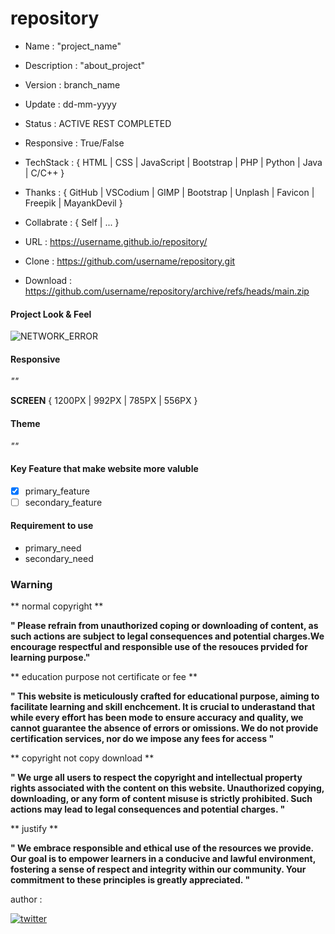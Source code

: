 <!--
# myData

#### this is collection of data folders & images & JSON files
---
###### URL : https://mayankdevil.github.io/myData/

-->

# repository

- Name : "project_name"

- Description : "about_project"

- Version : branch_name

- Update : dd-mm-yyyy

- Status : ACTIVE REST COMPLETED

- Responsive : True/False

- TechStack : { HTML | CSS | JavaScript | Bootstrap | PHP | Python | Java | C/C++ }

- Thanks : { GitHub | VSCodium | GIMP | Bootstrap | Unplash | Favicon | Freepik | MayankDevil }

- Collabrate : { Self | ... }

- URL : https://username.github.io/repository/

- Clone : https://github.com/username/repository.git

- Download : https://github.com/username/repository/archive/refs/heads/main.zip

#### Project Look & Feel

![NETWORK_ERROR](./data/website.png)

#### Responsive

_""_

  **SCREEN** { 1200PX | 992PX | 785PX | 556PX }

#### Theme

_""_

#### Key Feature that make website more valuble

 - [x] primary_feature
 - [ ] secondary_feature

#### Requirement to use

-  primary_need
-  secondary_need

### Warning

** normal copyright **

__" Please refrain from unauthorized coping or downloading of content, as such actions are subject to legal consequences and potential charges.We encourage respectful and responsible use of the resouces prvided for learning purpose."__

** education purpose not certificate or fee **

__" This website is meticulously crafted for educational purpose, aiming to facilitate learning and skill enchcement. It is crucial to underastand that while every effort has been mode to ensure accuracy and quality, we cannot guarantee the absence of errors or omissions. We do not provide certification services, nor do we impose any fees for access "__

** copyright not copy download **

__" We urge all users to respect the copyright and intellectual property rights associated with the content on this website. Unauthorized copying, downloading, or any form of content misuse is strictly prohibited. Such actions may lead to legal consequences and potential charges. "__

** justify **

__" We embrace responsible and ethical use of the resources we provide. Our goal is to empower learners in a conducive and lawful environment, fostering a sense of respect and integrity within our community. Your commitment to these principles is greatly appreciated. "__

author : 

[![twitter](https://img.shields.io/badge/github-1DA1F2?style=for-the-badge&logo=github&logoColor=white)](https://github.com/MayankDevil/)

<!-- -->
